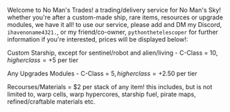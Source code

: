 Welcome to No Man's Trades! a trading/delivery service for No Man's Sky! whether you're after a custom-made ship, rare items, resources or upgrade modules, we have it all! to use our service, please add and DM my Discord, ```ihavenoname4321.```, or my friend/co-owner, ```pythonthetelescoper``` for further information if you're interested, prices will be displayed below!:

Custom Starship, except for sentinel/robot and alien/living - C-Class = $10, higher class = +$5 per tier

Any Upgrades Modules - C-Class = $5, higher class = +$2.50 per tier

Recourses/Materials = $2 per stack of any item! this includes, but is not limited to, warp cells, warp hypercores, starship fuel, pirate maps, refined/craftable materials etc.
